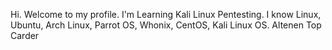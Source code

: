 Hi. Welcome to my profile.
I'm Learning Kali Linux Pentesting.
I know Linux, Ubuntu, Arch Linux, Parrot OS, Whonix, CentOS, Kali Linux OS.
Altenen Top Carder

